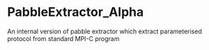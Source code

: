 PabbleExtractor_Alpha
=====================

An internal version of pabble extractor which extract parameterised protocol from standard MPI-C program
